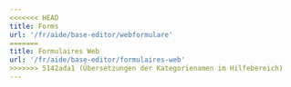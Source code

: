 ```yaml
---
<<<<<<< HEAD
title: Forms
url: '/fr/aide/base-editor/webformulare'
=======
title: Formulaires Web
url: '/fr/aide/base-editor/formulaires-web'
>>>>>>> 5142ada1 (Übersetzungen der Kategorienamen im Hilfebereich)
---
```

